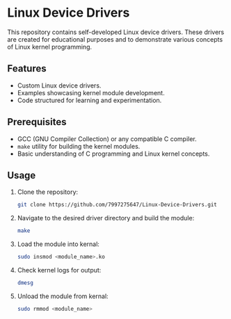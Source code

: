 # Linux Device Drivers

This repository contains self-developed Linux device drivers. These drivers are created for educational purposes and to demonstrate various concepts of Linux kernel programming.

## Features

- Custom Linux device drivers.
- Examples showcasing kernel module development.
- Code structured for learning and experimentation.

## Prerequisites

- GCC (GNU Compiler Collection) or any compatible C compiler.
- `make` utility for building the kernel modules.
- Basic understanding of C programming and Linux kernel concepts.

## Usage

1. Clone the repository:
    ```bash
    git clone https://github.com/7997275647/Linux-Device-Drivers.git
    ```
2. Navigate to the desired driver directory and build the module:
    ```bash
    make
    ```
3. Load the module into kernal:
    ```bash
    sudo insmod <module_name>.ko
    ```
4. Check kernel logs for output:
    ```bash
    dmesg
    ```
5. Unload the module from kernal:
    ```bash
    sudo rmmod <module_name>
    ```

